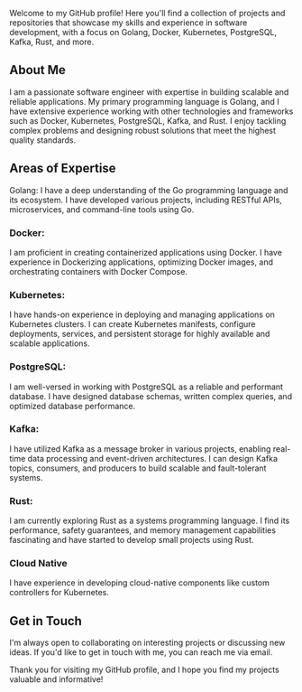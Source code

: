 Welcome to my GitHub profile! Here you'll find a collection of projects and repositories that showcase my skills and experience in software development, with a focus on Golang, Docker, Kubernetes, PostgreSQL, Kafka, Rust, and more.

## About Me
I am a passionate software engineer with expertise in building scalable and reliable applications. My primary programming language is Golang, and I have extensive experience working with other technologies and frameworks such as Docker, Kubernetes, PostgreSQL, Kafka, and Rust. I enjoy tackling complex problems and designing robust solutions that meet the highest quality standards.

## Areas of Expertise
Golang: I have a deep understanding of the Go programming language and its ecosystem. I have developed various projects, including RESTful APIs, microservices, and command-line tools using Go.

### Docker: 
I am proficient in creating containerized applications using Docker. I have experience in Dockerizing applications, optimizing Docker images, and orchestrating containers with Docker Compose.

### Kubernetes: 
I have hands-on experience in deploying and managing applications on Kubernetes clusters. I can create Kubernetes manifests, configure deployments, services, and persistent storage for highly available and scalable applications.

### PostgreSQL:
I am well-versed in working with PostgreSQL as a reliable and performant database. I have designed database schemas, written complex queries, and optimized database performance.

### Kafka: 
I have utilized Kafka as a message broker in various projects, enabling real-time data processing and event-driven architectures. I can design Kafka topics, consumers, and producers to build scalable and fault-tolerant systems.

### Rust: 
I am currently exploring Rust as a systems programming language. I find its performance, safety guarantees, and memory management capabilities fascinating and have started to develop small projects using Rust.

### Cloud Native
I have experience in developing cloud-native components like custom controllers for Kubernetes.


## Get in Touch
I'm always open to collaborating on interesting projects or discussing new ideas. If you'd like to get in touch with me, you can reach me via email.

Thank you for visiting my GitHub profile, and I hope you find my projects valuable and informative!
